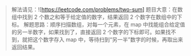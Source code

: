 > 解法请见：![https://leetcode.com/problems/two-sum]
> 题目大意：在数组中找到 2 个数之和等于给定值的数字，结果返回 2 个数字在数组中的下标。
> 解题思路：顺序扫描数组，对每一个元素，在 map 中找能组合给定值的另一半数字，如果找到了，直接返回 2 个数字的下标即可。如果找不到，就把这个数字存入 map 中，等待扫到“另一半”数字的时候，再取出来返回结果。
